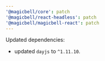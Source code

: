 ```yaml
---
'@magicbell/core': patch
'@magicbell/react-headless': patch
'@magicbell/magicbell-react': patch
---
```


Updated dependencies:

- updated `dayjs` to `^1.11.10`.
